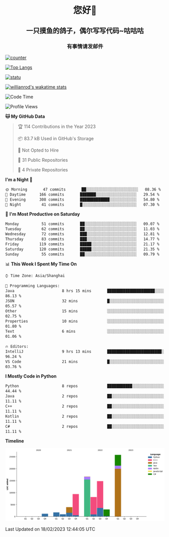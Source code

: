 

<!--
**kitUIN/kitUIN** is a ✨ _special_ ✨ repository because its `README.md` (this file) appears on your GitHub profile.

Here are some ideas to get you started:

- 🔭 I’m currently working on ...
- 🌱 I’m currently learning ...
- 👯 I’m looking to collaborate on ...
- 🤔 I’m looking for help with ...
- 💬 Ask me about ...
- 📫 How to reach me: ...
- 😄 Pronouns: ...
- ⚡ Fun fact: ...
-->
<h1 align="center">您好👋</h1>
<h2 align="center">一只摸鱼的鸽子，偶尔写写代码~咕咕咕</h2>
<h3 align="center">有事情请发邮件</h3>

[![counter](https://count.getloli.com/get/@KitUIN?theme=rule34)](https://count.getloli.com/)

[![Top Langs](https://github-readme-stats.kituin.fun/api/top-langs/?username=kitUIN&show_icons=true&theme=gruvbox&locale=cn&layout=compact)](https://github.com/anuraghazra/github-readme-stats)  

[![statu](https://github-readme-stats.kituin.fun/api?username=kitUIN&show_icons=true&theme=gruvbox&locale=cn)](https://github.com/anuraghazra/github-readme-stats)  

[![willianrod's wakatime stats](https://github-readme-stats.kituin.fun/api/wakatime?username=kituin)](https://github.com/anuraghazra/github-readme-stats)  


<!--START_SECTION:waka-->
![Code Time](http://img.shields.io/badge/Code%20Time-908%20hrs%2020%20mins-blue)

![Profile Views](http://img.shields.io/badge/Profile%20Views-0-blue)

**🐱 My GitHub Data** 

> 🏆 114 Contributions in the Year 2023
 > 
> 📦 83.7 kB Used in GitHub's Storage 
 > 
> 🚫 Not Opted to Hire
 > 
> 📜 31 Public Repositories 
 > 
> 🔑 4 Private Repositories  
 > 
**I'm a Night 🦉** 

```text
🌞 Morning       47 commits       ██░░░░░░░░░░░░░░░░░░░░░░░   08.36 % 
🌆 Daytime      166 commits       ███████░░░░░░░░░░░░░░░░░░   29.54 % 
🌃 Evening      308 commits       █████████████░░░░░░░░░░░░   54.80 % 
🌙 Night         41 commits       █░░░░░░░░░░░░░░░░░░░░░░░░   07.30 % 

```
📅 **I'm Most Productive on Saturday** 

```text
Monday          51 commits       ██░░░░░░░░░░░░░░░░░░░░░░░   09.07 % 
Tuesday         62 commits       ██░░░░░░░░░░░░░░░░░░░░░░░   11.03 % 
Wednesday       72 commits       ███░░░░░░░░░░░░░░░░░░░░░░   12.81 % 
Thursday        83 commits       ███░░░░░░░░░░░░░░░░░░░░░░   14.77 % 
Friday         119 commits       █████░░░░░░░░░░░░░░░░░░░░   21.17 % 
Saturday       120 commits       █████░░░░░░░░░░░░░░░░░░░░   21.35 % 
Sunday          55 commits       ██░░░░░░░░░░░░░░░░░░░░░░░   09.79 % 

```


📊 **This Week I Spent My Time On** 

```text
⌚︎ Time Zone: Asia/Shanghai

💬 Programming Languages: 
Java                     8 hrs 15 mins       █████████████████████░░░░   86.13 % 
JSON                     32 mins             █░░░░░░░░░░░░░░░░░░░░░░░░   05.57 % 
Other                    15 mins             ░░░░░░░░░░░░░░░░░░░░░░░░░   02.75 % 
Properties               10 mins             ░░░░░░░░░░░░░░░░░░░░░░░░░   01.80 % 
Text                     6 mins              ░░░░░░░░░░░░░░░░░░░░░░░░░   01.06 % 

🔥 Editors: 
IntelliJ                 9 hrs 13 mins       ████████████████████████░   96.24 % 
VS Code                  21 mins             █░░░░░░░░░░░░░░░░░░░░░░░░   03.76 % 

```

**I Mostly Code in Python** 

```text
Python                   8 repos             ███████████░░░░░░░░░░░░░░   44.44 % 
Java                     2 repos             ██░░░░░░░░░░░░░░░░░░░░░░░   11.11 % 
C++                      2 repos             ██░░░░░░░░░░░░░░░░░░░░░░░   11.11 % 
Kotlin                   2 repos             ██░░░░░░░░░░░░░░░░░░░░░░░   11.11 % 
C#                       2 repos             ██░░░░░░░░░░░░░░░░░░░░░░░   11.11 % 

```


**Timeline**

![Chart not found](https://raw.githubusercontent.com/kitUIN/kitUIN/main/charts/bar_graph.png) 


 Last Updated on 18/02/2023 12:44:05 UTC
<!--END_SECTION:waka-->

